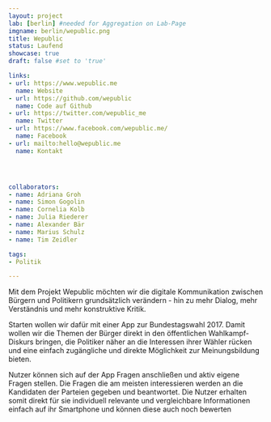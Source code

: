 ```yaml
---
layout: project
lab: [berlin] #needed for Aggregation on Lab-Page
imgname: berlin/wepublic.png
title: Wepublic
status: Laufend
showcase: true
draft: false #set to 'true'

links:
- url: https://www.wepublic.me
  name: Website
- url: https://github.com/wepublic
  name: Code auf Github
- url: https://twitter.com/wepublic_me
  name: Twitter
- url: https://www.facebook.com/wepublic.me/
  name: Facebook
- url: mailto:hello@wepublic.me
  name: Kontakt




collaborators:
- name: Adriana Groh
- name: Simon Gogolin
- name: Cornelia Kolb
- name: Julia Riederer
- name: Alexander Bär
- name: Marius Schulz
- name: Tim Zeidler

tags:
- Politik

---
```


Mit dem Projekt Wepublic möchten wir die digitale Kommunikation zwischen Bürgern und Politikern grundsätzlich verändern - hin zu mehr Dialog, mehr Verständnis und mehr konstruktive Kritik.

Starten wollen wir dafür mit einer App zur Bundestagswahl 2017. Damit wollen wir die Themen der Bürger direkt in den öffentlichen Wahlkampf-Diskurs bringen, die Politiker näher an die Interessen ihrer Wähler rücken und eine einfach zugängliche und direkte Möglichkeit zur Meinungsbildung bieten.

Nutzer können sich auf der App Fragen anschließen und aktiv eigene Fragen stellen. Die Fragen die am meisten interessieren werden an die Kandidaten der Parteien gegeben und beantwortet. Die Nutzer erhalten somit direkt für sie individuell relevante und vergleichbare Informationen einfach auf ihr Smartphone und können diese auch noch bewerten
